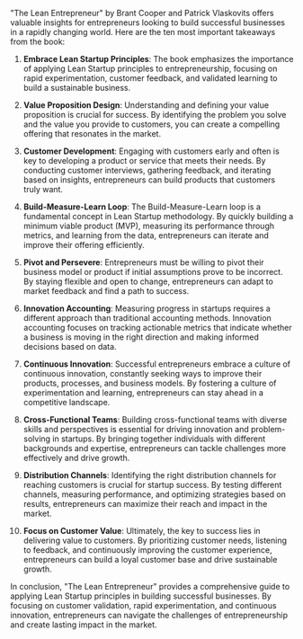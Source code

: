 "The Lean Entrepreneur" by Brant Cooper and Patrick Vlaskovits offers valuable insights for entrepreneurs looking to build successful businesses in a rapidly changing world. Here are the ten most important takeaways from the book:

1. **Embrace Lean Startup Principles**: The book emphasizes the importance of applying Lean Startup principles to entrepreneurship, focusing on rapid experimentation, customer feedback, and validated learning to build a sustainable business.

2. **Value Proposition Design**: Understanding and defining your value proposition is crucial for success. By identifying the problem you solve and the value you provide to customers, you can create a compelling offering that resonates in the market.

3. **Customer Development**: Engaging with customers early and often is key to developing a product or service that meets their needs. By conducting customer interviews, gathering feedback, and iterating based on insights, entrepreneurs can build products that customers truly want.

4. **Build-Measure-Learn Loop**: The Build-Measure-Learn loop is a fundamental concept in Lean Startup methodology. By quickly building a minimum viable product (MVP), measuring its performance through metrics, and learning from the data, entrepreneurs can iterate and improve their offering efficiently.

5. **Pivot and Persevere**: Entrepreneurs must be willing to pivot their business model or product if initial assumptions prove to be incorrect. By staying flexible and open to change, entrepreneurs can adapt to market feedback and find a path to success.

6. **Innovation Accounting**: Measuring progress in startups requires a different approach than traditional accounting methods. Innovation accounting focuses on tracking actionable metrics that indicate whether a business is moving in the right direction and making informed decisions based on data.

7. **Continuous Innovation**: Successful entrepreneurs embrace a culture of continuous innovation, constantly seeking ways to improve their products, processes, and business models. By fostering a culture of experimentation and learning, entrepreneurs can stay ahead in a competitive landscape.

8. **Cross-Functional Teams**: Building cross-functional teams with diverse skills and perspectives is essential for driving innovation and problem-solving in startups. By bringing together individuals with different backgrounds and expertise, entrepreneurs can tackle challenges more effectively and drive growth.

9. **Distribution Channels**: Identifying the right distribution channels for reaching customers is crucial for startup success. By testing different channels, measuring performance, and optimizing strategies based on results, entrepreneurs can maximize their reach and impact in the market.

10. **Focus on Customer Value**: Ultimately, the key to success lies in delivering value to customers. By prioritizing customer needs, listening to feedback, and continuously improving the customer experience, entrepreneurs can build a loyal customer base and drive sustainable growth.

In conclusion, "The Lean Entrepreneur" provides a comprehensive guide to applying Lean Startup principles in building successful businesses. By focusing on customer validation, rapid experimentation, and continuous innovation, entrepreneurs can navigate the challenges of entrepreneurship and create lasting impact in the market.